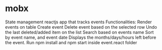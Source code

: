 # mobx
State management reactjs app that tracks events Functionalities: Render events on table Create event Delete event based on the selected row Undo the last deleted/added item on the list Search based on events name Sort by event name, and event date Displays the months/days/hours left before the event. Run npm install and npm start inside event.react folder
